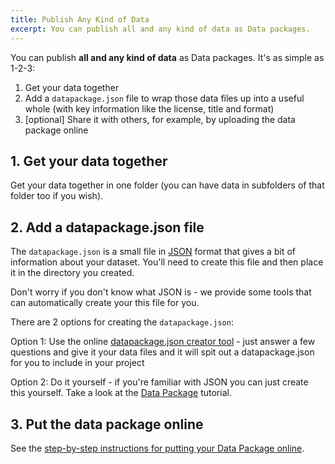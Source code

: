 ```yaml
---
title: Publish Any Kind of Data
excerpt: You can publish all and any kind of data as Data packages.
---
```


You can publish **all and any kind of data** as Data packages. It's as simple as 1-2-3:

1. Get your data together
2. Add a `datapackage.json` file to wrap those data files up into a useful
   whole (with key information like the license, title and format)
3. [optional] Share it with others, for example, by uploading the data package online

## 1. Get your data together

Get your data together in one folder (you can have data in subfolders of that
folder too if you wish).

## 2. Add a datapackage.json file

The `datapackage.json` is a small file in [JSON][] format that gives a bit of
information about your dataset. You'll need to create this file and then place
it in the directory you created.

<div class="alert">
Don't worry if you don't know what JSON is - we provide some tools that can
automatically create your this file for you.
</div>

There are 2 options for creating the `datapackage.json`:

Option 1: Use the online [datapackage.json creator tool][creator] - just answer
a few questions and give it your data files and it will spit out a
datapackage.json for you to include in your project

Option 2: Do it yourself - if you're familiar with JSON you can just create
this yourself. Take a look at the [Data Package][dp] tutorial.

[creator]: http://data.okfn.org/tools/create
[JSON]: http://en.wikipedia.org/wiki/JSON
[dp]: /docs/data-packages

## 3. Put the data package online

See the [step-by-step instructions for putting your Data Package online][online].

[online]: /docs/data-packages/publish-online/
